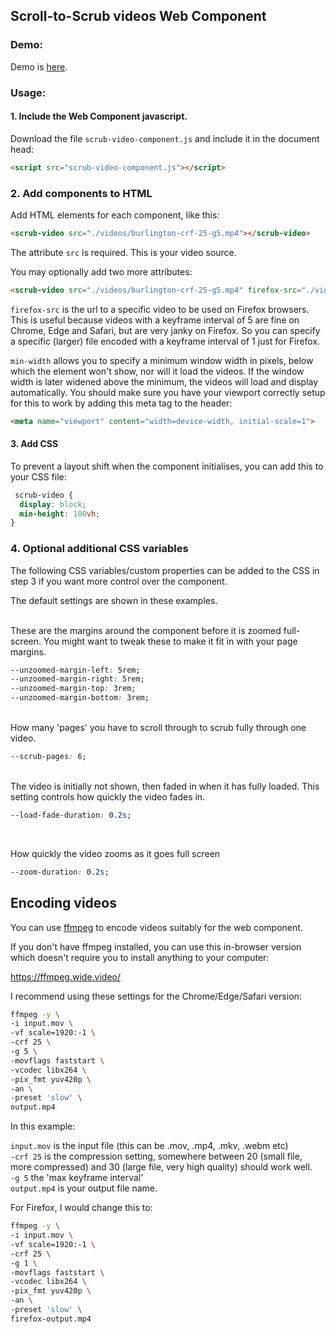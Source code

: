 ## Scroll-to-Scrub videos Web Component

### Demo:

Demo is <a href='https://chrishow.github.io/scrub-videos-demo/'>here</a>.

### Usage:

#### 1. Include the Web Component javascript.

Download the file `scrub-video-component.js` and include it in the document head:

```html
<script src="scrub-video-component.js"></script>
```

### 2. Add components to HTML
Add HTML elements for each component, like this:

```html
<scrub-video src="./videos/burlington-crf-25-g5.mp4"></scrub-video>
```
The attribute `src` is required. This is your video source. 

You may optionally add two more attributes:
```html
<scrub-video src="./videos/burlington-crf-25-g5.mp4" firefox-src="./videos/burlington-crf-25-g1.mp4" min-width="650"></scrub-video>
```
`firefox-src` is the url to a specific video to be used on Firefox browsers. This is useful because videos with a 
keyframe interval of 5 are fine on Chrome, Edge and Safari, but are very janky on Firefox. So you can specify a specific
(larger) file encoded with a keyframe interval of 1 just for Firefox. 

`min-width` allows you to specify a minimum window width in pixels, below which the element won't show, nor will it load the videos. 
If the window width is later widened above the minimum, the videos will load and display automatically. You should make sure you have 
your viewport correctly setup for this to work by adding this meta tag to the header:

```html
<meta name="viewport" content="width=device-width, initial-scale=1">
```


#### 3. Add CSS
To prevent a layout shift when the component initialises, you can add this to your CSS file:

```css
 scrub-video {
  display: block;
  min-height: 100vh;
}
```

### 4. Optional additional CSS variables
The following CSS variables/custom properties can be added to the CSS in step 3 if you want more control over the component. 

The default settings are shown in these examples. 
<br><br>
  
These are the margins around the component before it is zoomed full-screen. You might want to tweak these to make 
it fit in with your page margins. 

```css
--unzoomed-margin-left: 5rem;
--unzoomed-margin-right: 5rem;
--unzoomed-margin-top: 3rem;
--unzoomed-margin-bottom: 3rem;
```
<br>
How many 'pages' you have to scroll through to scrub fully through one video.

```css
--scrub-pages: 6;
```
<br>
The video is initially not shown, then faded in when it has fully loaded. This setting controls how quickly the video fades in.

```css
--load-fade-duration: 0.2s;
```
<br>

How quickly the video zooms as it goes full screen
```css
--zoom-duration: 0.2s;
```


## Encoding videos
You can use [ffmpeg](https://www.ffmpeg.org/) to encode videos suitably for the web component. 

If you don't have ffmpeg installed, you can use this in-browser version which doesn't require you to install 
anything to your computer:

https://ffmpeg.wide.video/

I recommend using these settings for the Chrome/Edge/Safari version:

```sh
ffmpeg -y \
-i input.mov \
-vf scale=1920:-1 \
-crf 25 \
-g 5 \
-movflags faststart \
-vcodec libx264 \
-pix_fmt yuv420p \
-an \
-preset 'slow' \
output.mp4
```
In this example:

`input.mov` is the input file (this can be .mov, .mp4, .mkv, .webm etc)  
`-crf 25` is the compression setting, somewhere between 20 (small file, more compressed) and 30 (large file, very high quality) should work well.   
`-g 5` the 'max keyframe interval'  
`output.mp4` is your output file name.  

For Firefox, I would change this to:
```sh
ffmpeg -y \
-i input.mov \
-vf scale=1920:-1 \
-crf 25 \
-g 1 \
-movflags faststart \
-vcodec libx264 \
-pix_fmt yuv420p \
-an \
-preset 'slow' \
firefox-output.mp4
```




